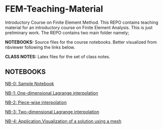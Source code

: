 # FEM-Teaching-Material
Introductory Course on Finite Element Method.
This REPO contains teaching material for an introductory course on Finite Element Analysis. This is just preliminary work. The REPO contains two main folder namely;

**NOTEBOOKS:** Source files for the course notebooks. Better visualized from nbviewer following the links below.

**CLASS NOTES:** Latex files for the set of class notes.

## NOTEBOOKS

[NB-0: Sample Notebook](<https://bit.ly/2WDgccX>)

[NB-1: One-dimensional Lagrange interpolation](https://nbviewer.jupyter.org/github/jgomezc1/FEM-Teaching-Material/blob/master/Notebooks/NB%201%20LAGRANGE1D.ipynb)

[NB-2: Piece-wise interpolation](https://bit.ly/2RxBftM>)

[NB-3: Two-dimensional Lagrange interpolation](<https://bit.ly/2Rx8IVm>)

[NB-4: Application.Visualization of a solution using a mesh](<https://bit.ly/2G1es8k>)
